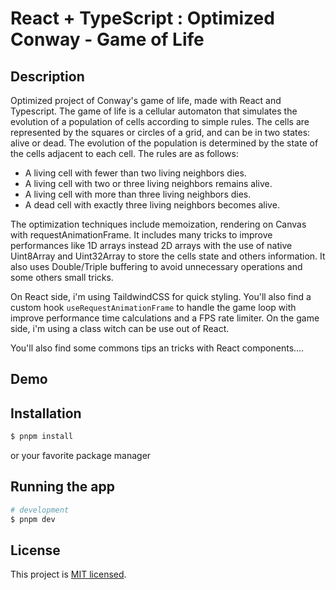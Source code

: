 # React + TypeScript : Optimized Conway - Game of Life

## Description

Optimized project of Conway's game of life, made with React and Typescript. The game of life is a cellular automaton that simulates the evolution of a population of cells according to simple rules. The cells are represented by the squares or circles of a grid, and can be in two states: alive or dead. The evolution of the population is determined by the state of the cells adjacent to each cell. The rules are as follows:

- A living cell with fewer than two living neighbors dies.
- A living cell with two or three living neighbors remains alive.
- A living cell with more than three living neighbors dies.
- A dead cell with exactly three living neighbors becomes alive.

The optimization techniques include memoization, rendering on Canvas with requestAnimationFrame.
It includes many tricks to improve performances like 1D arrays instead 2D arrays with the use of native Uint8Array and Uint32Array to store the cells state and others information. It also uses Double/Triple buffering to avoid unnecessary operations and some others small tricks.

On React side, i'm using TaildwindCSS for quick styling. You'll also find a custom hook `useRequestAnimationFrame` to handle the game loop with improve performance time calculations and a FPS rate limiter. On the game side, i'm using a class witch can be use out of React.

You'll also find some commons tips an tricks with React components....

## Demo

## Installation

```bash
$ pnpm install
```

or your favorite package manager

## Running the app

```bash
# development
$ pnpm dev
```

## License

This project is [MIT licensed](LICENSE).
